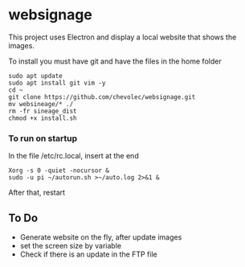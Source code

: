 # websignage

This project uses Electron and display a local website that shows the images.


To install you must have git  and have the files in the home folder

```
sudo apt update
sudo apt install git vim -y
cd ~
git clone https://github.com/chevolec/websignage.git
mv websineage/* ./
rm -fr sineage_dist
chmod +x install.sh
```


### To run on startup

In the file /etc/rc.local, insert at the end
```
Xorg -s 0 -quiet -nocursor &
sudo -u pi ~/autorun.sh >~/auto.log 2>&1 &
```
After that, restart



## To Do

- Generate website on the fly, after update images
- set the screen size by variable
- Check if there is an update in the FTP file
